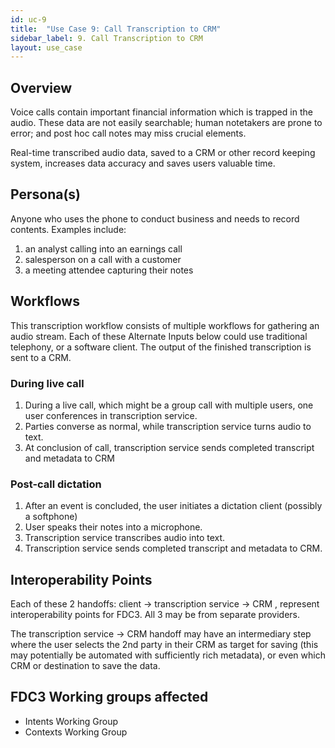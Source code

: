 ```yaml
---
id: uc-9
title:  "Use Case 9: Call Transcription to CRM"
sidebar_label: 9. Call Transcription to CRM
layout: use_case
---
```


## Overview

Voice calls contain important financial information which is trapped in the audio.  These data are not easily searchable; human notetakers are prone to error; and post hoc call notes may miss crucial elements.

Real-time transcribed audio data, saved to a CRM or other record keeping system, increases data accuracy and saves users valuable time.

## Persona(s)

Anyone who uses the phone to conduct business and needs to record contents.  Examples include:

1. an analyst calling into an earnings call
1. salesperson on a call with a customer
1. a meeting attendee capturing their notes

## Workflows

This transcription workflow consists of multiple workflows for gathering an audio stream.  Each of these Alternate Inputs below could use traditional telephony, or a software client.  The output of the finished transcription is sent to a CRM.

### During live call

1. During a live call, which might be a group call with multiple users, one user conferences in transcription service.
1. Parties converse as normal, while transcription service turns audio to text.
1. At conclusion of call, transcription service sends completed transcript and metadata to CRM

### Post-call dictation

1. After an event is concluded, the user initiates a dictation client (possibly a softphone)
1. User speaks their notes into a microphone.
1. Transcription service transcribes audio into text.
1. Transcription service sends completed transcript and metadata to CRM.

## Interoperability Points

Each of these 2 handoffs:  client → transcription service → CRM , represent interoperability points for FDC3.  All 3 may be from separate providers.

The transcription service → CRM handoff may have an intermediary step where the user selects the 2nd party in their CRM as target for saving (this may potentially be automated with sufficiently rich metadata), or even which CRM or destination to save the data.

## FDC3 Working groups affected

- Intents Working Group
- Contexts Working Group
